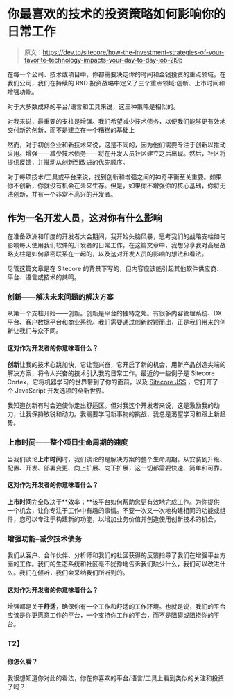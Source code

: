 # 你最喜欢的技术的投资策略如何影响你的日常工作

> 原文：<https://dev.to/sitecore/how-the-investment-strategies-of-your-favorite-technology-impacts-your-day-to-day-job-2l9b>

在每一个公司、技术或项目中，你都需要决定你的时间和金钱投资的重点领域。在我们公司，我们在持续的 R&D 投资战略中定义了三个重点领域:创新、上市时间和增强功能。

对于大多数成熟的平台/语言和工具来说，这三种策略是相似的。

对我来说，最重要的支柱是增强。我们希望减少技术债务，以便我们能够更有效地交付新的创新，而不是建立在一个糟糕的基础上

然而，对于初创企业和新技术来说，这是不同的，因为他们需要专注于创新以推动采用。增强——减少技术债务——将在开发人员社区建立之后出现。然后，社区将提供反馈，并推动从创新到改进的优先顺序。

对于每项技术/工具或平台来说，找到创新和增强之间的神奇平衡至关重要。如果你不创新，你就没有机会在未来生存。但是，如果你不增强你的核心基础，你将无法创新，并有一个非常不高兴的开发者。

## 作为一名开发人员，这对你有什么影响

在准备欧洲和印度的开发者大会期间，我开始头脑风暴，思考我们的战略支柱如何影响每天使用我们软件的开发者的日常工作。在这篇文章中，我想分享我对高层战略支柱是如何紧密联系在一起的，以及这对开发人员的影响的想法和看法。

尽管这篇文章是在 Sitecore 的背景下写的，但内容应该能引起其他软件供应商、平台、语言或技术的共鸣。

### 创新——解决未来问题的解决方案

从第一个支柱开始——创新。创新是平台的独特之处。有很多内容管理系统、DX 平台、客户数据平台和商业系统。我们需要通过创新脱颖而出，正是我们带来的创新让我们与众不同。

#### 这对作为开发者的你意味着什么？

**创新**让我的技术心跳加快，它让我兴奋，它开启了新的机会，用新产品创造尖端的解决方案，将令人兴奋的技术引入我的日常工作。最近的一些例子是 Sitecore Cortex，它将机器学习的世界带到了你的面前，以及 [Sitecore JSS](https://dev.toput-link-here) ，它打开了一个 JavaScript 开发选项的全新世界。

我知道创新有时会迫使你走出舒适区。但对我这个开发者来说，这是激励我的动力，让我保持敏锐和动力。我需要学习新事物的挑战，我总是渴望学习和跟上新趋势。

### 上市时间——整个项目生命周期的速度

当我们谈论**上市时间**时，我们谈论的是解决方案的整个生命周期。从安装到升级、配置、开发、部署变更、向上扩展、向下扩展，这一切都需要快速、简单和可靠。

#### 这对作为开发者的你意味着什么？

**上市时间**完全取决于**效率；**该平台如何帮助您更有效地完成工作。为你提供一个机会，让你专注于工作中有趣的事情。不要一次又一次地构建相同的功能或组件，您可以专注于构建新的功能，以增加业务价值并创造使用创新技术的机会。

### 增强功能–减少技术债务

我们从客户、合作伙伴、分析师和我们的社区获得的反馈指导了我们在增强平台方面的工作。我们的生态系统和社区毫不犹豫地告诉我们缺少什么，我们可以改进什么。我们在倾听，我们会采纳我们所听到的。

#### 这对作为开发者的你意味着什么？

增强都是关于**舒适**，确保你有一个工作和舒适的工作环境。也就是说，我们的平台应该是你更愿意工作的平台，一个支持你工作的平台，而不是阻碍或阻挠你的平台。

### T2】

#### 你怎么看？

我很想知道你对此的看法，你在你喜欢的平台/语言/工具上看到类似的关注和投资了吗？